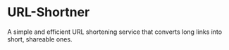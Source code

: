 # URL-Shortner
A simple and efficient URL shortening service that converts long links into short, shareable ones.
